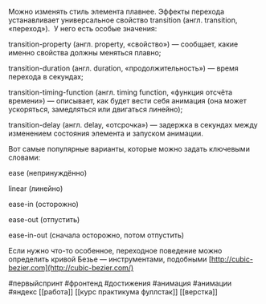 Можно изменять стиль элемента плавнее. Эффекты перехода устанавливает универсальное свойство transition (англ. transition, «переход»).  У него есть особые значения:

transition-property (англ. property, «свойство») — сообщает, какие именно свойства должны меняться плавно;

transition-duration (англ. duration, «продолжительность») — время перехода в секундах;

transition-timing-function (англ. timing function, «функция отсчёта времени») — описывает, как будет вести себя анимация (она может ускоряться, замедляться или двигаться линейно);

transition-delay (англ. delay, «отсрочка») — задержка в секундах между изменением состояния элемента и запуском анимации.

  

Вот самые популярные варианты, которые можно задать ключевыми словами:

ease (непринуждённо)

linear (линейно)

ease-in (осторожно)

ease-out (отпустить)

ease-in-out (сначала осторожно, потом отпустить)

  

  

Если нужно что-то особенное, переходное поведение можно определить кривой Безье — инструментами, подобными [http://cubic-bezier.com](http://cubic-bezier.com/)


 #первыйспринт #фронтенд  #достижения  #анимация #анимации #яндекс 
[[работа]]
[[курс практикума фуллстак]]
[[верстка]]
